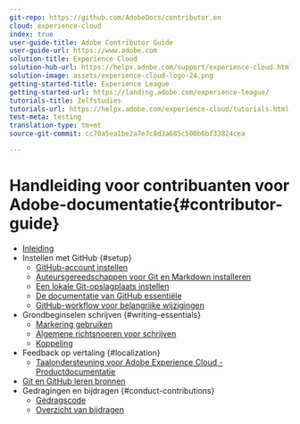 ```yaml
---
git-repo: https://github.com/AdobeDocs/contributor.en
cloud: experience-cloud
index: true
user-guide-title: Adobe Contributor Guide
user-guide-url: https://www.adobe.com
solution-title: Experience Cloud
solution-hub-url: https://helpx.adobe.com/support/experience-cloud.html
solution-image: assets/experience-cloud-logo-24.png
getting-started-title: Experience League
getting-started-url: https://landing.adobe.com/experience-league/
tutorials-title: Zelfstudies
tutorials-url: https://helpx.adobe.com/experience-cloud/tutorials.html
test-meta: testing
translation-type: tm+mt
source-git-commit: cc70a5ea1be2a7e7c8d3a685c500b6bf33824cea

---
```



# Handleiding voor contribuanten voor Adobe-documentatie{#contributor-guide}

+ [Inleiding](introduction.md)
+ Instellen met GitHub {#setup}
   + [GitHub-account instellen](setup/github-signup.md)
   + [Auteursgereedschappen voor Git en Markdown installeren](setup/install-tools.md)
   + [Een lokale Git-opslagplaats instellen](setup/local-repo.md)
   + [De documentatie van GitHub essentiële](setup/git-fundamentals.md)
   + [GitHub-workflow voor belangrijke wijzigingen](setup/full-workflow.md)
+ Grondbeginselen schrijven {#writing-essentials}
   + [Markering gebruiken](writing-essentials/markdown.md)
   + [Algemene richtsnoeren voor schrijven](writing-essentials/general-writing-guidance.md)
   + [Koppeling](writing-essentials/linking.md)
+ Feedback op vertaling {#localization}
   + [Taalondersteuning voor Adobe Experience Cloud - Productdocumentatie](localization/machine-translation.md)
+ [Git en GitHub leren bronnen](resources.md)
+ Gedragingen en bijdragen {#conduct-contributions}
   + [Gedragscode](conduct/code-of-conduct.md)
   + [Overzicht van bijdragen](conduct/contributing.md)
